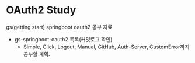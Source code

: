 # OAuth2 Study

gs(getting start) springboot oauth2 공부 자료

- gs-springboot-oauth2 목록(커밋로그 확인)
  - Simple, Click, Logout, Manual, GitHub, Auth-Server, CustomError까지 공부할 계획.
